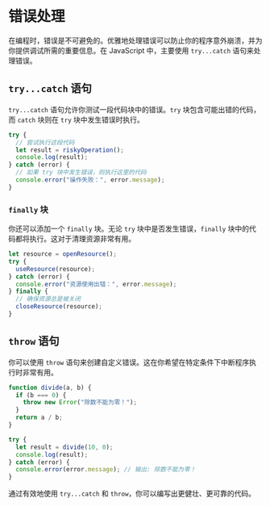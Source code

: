 # 错误处理

在编程时，错误是不可避免的。优雅地处理错误可以防止你的程序意外崩溃，并为你提供调试所需的重要信息。在 JavaScript 中，主要使用 `try...catch` 语句来处理错误。

## `try...catch` 语句

`try...catch` 语句允许你测试一段代码块中的错误。`try` 块包含可能出错的代码，而 `catch` 块则在 `try` 块中发生错误时执行。

```javascript
try {
  // 尝试执行这段代码
  let result = riskyOperation();
  console.log(result);
} catch (error) {
  // 如果 try 块中发生错误，则执行这里的代码
  console.error("操作失败：", error.message);
}
```

### `finally` 块

你还可以添加一个 `finally` 块。无论 `try` 块中是否发生错误，`finally` 块中的代码都将执行。这对于清理资源非常有用。

```javascript
let resource = openResource();
try {
  useResource(resource);
} catch (error) {
  console.error("资源使用出错：", error.message);
} finally {
  // 确保资源总是被关闭
  closeResource(resource);
}
```

## `throw` 语句

你可以使用 `throw` 语句来创建自定义错误。这在你希望在特定条件下中断程序执行时非常有用。

```javascript
function divide(a, b) {
  if (b === 0) {
    throw new Error("除数不能为零！");
  }
  return a / b;
}

try {
  let result = divide(10, 0);
  console.log(result);
} catch (error) {
  console.error(error.message); // 输出: 除数不能为零！
}
```

通过有效地使用 `try...catch` 和 `throw`，你可以编写出更健壮、更可靠的代码。
